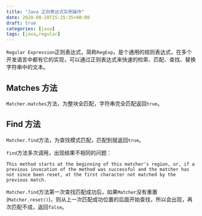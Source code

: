 ```yaml
---
title: "Java 正则表达式实例操作"
date: 2020-08-28T15:25:35+08:00 
draft: true 
categories: [java] 
tags: [java,regular] 
---
```


`Regular Expression`正则表达式，简称`RegExp`，是个通用的规则表达式，在多个开发语言中都有它的实现，可以通过正则表达式来快速的检索、匹配、查找、替换字符串中的文本。





## Matches 方法
`Matcher.matches`方法，为整块全匹配，字符串完全匹配返回`true`。



## Find 方法
`Matcher.find`方法，为查找模式匹配，匹配到就返回`true`。

`find`方法多次调用，出现结果不相同的问题：
```log
This method starts at the beginning of this matcher's region, or, if a previous invocation of the method was successful and the matcher has not since been reset, at the first character not matched by the previous match.
```
`Matcher.find`方法第一次查找匹配成功后，如果`Matcher`没有重置(`Matcher.reset()`)，则从上一次匹配成功位置的后面开始查找，所以会出现，再次匹配不成，返回`false`。


 

